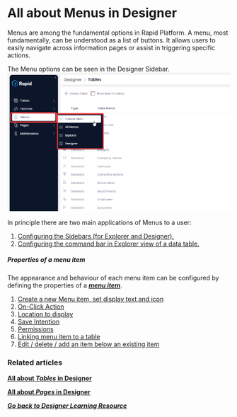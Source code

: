 # All about Menus in Designer

Menus are among the fundamental options in Rapid Platform. A menu, most fundamentally, can be understood as a list of buttons. It allows users to easily navigate across information pages or assist in triggering specific actions.

The Menu options can be seen in the Designer Sidebar.
![Designer Menus menu](<Create a Menu.png>)

In principle there are two main applications of Menus to a user:

1. [Configuring the Sidebars (for Explorer and Designer).](https://docs.rapidplatform.com/books/experiences/page/how-to-customise-sidebars-using-menus "How to customise Sidebars using Menus?")
2. [Configuring the command bar in Explorer view of a data table.](https://docs.rapidplatform.com/books/experiences/page/how-to-configure-a-menu-button-in-a-command-bar "How to configure a Menu button in a command bar?")

##### Properties of a menu item

The appearance and behaviour of each menu item can be configured by defining the properties of a [***menu item***](https://docs.rapidplatform.com/books/glossary/page/menu-item "Menu item").

1. [Create a new Menu item, set display text and icon ](https://docs.rapidplatform.com/books/experiences/page/how-to-set-display-text-and-icon-for-a-menu-item "How to set display text and icon for a menu item?")
2. [On-Click Action](https://docs.rapidplatform.com/books/experiences/page/how-to-set-on-click-action-for-a-menu-item "How to set On-Click Action for a menu item?")
3. [Location to display](https://docs.rapidplatform.com/books/experiences/page/what-is-location-to-display-option-in-a-menu "What is Location to Display option in a Menu?")
4. [Save Intention](https://docs.rapidplatform.com/books/experiences/page/what-is-save-intention-option-in-a-menu-setup "What is Save Intention option in a Menu setup?")
5. [Permissions](https://docs.rapidplatform.com/books/experiences/page/how-to-set-permissions-for-a-menu-button "How to set Permissions for a Menu button?")
6. [Linking menu item to a table](https://docs.rapidplatform.com/books/experiences/page/how-to-link-a-menu-item-to-a-table "How to link a menu item to a table?")
7. [Edit / delete / add an item below an existing item](https://docs.rapidplatform.com/books/experiences/page/how-to-edit-delete-add-an-item-below-an-existing-item "How to edit / delete / add an item below an existing item?")

#####   


### **Related articles**

**[All about *Tables* in Designer](https://docs.rapidplatform.com/books/experiences/page/all-about-tables-in-designer "All about Tables in Designer")**

**[All about *Pages* in Designer](https://docs.rapidplatform.com/books/experiences/page/all-about-pages-in-designer)**

[***Go back to Designer Learning Resource***](https://docs.rapidplatform.com/books/experiences/page/how-to-access-designer-dezigna-application "How to access Designer (Dezigna application)?")